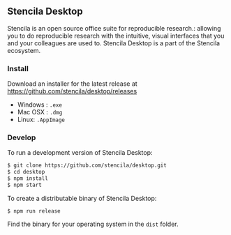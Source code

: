 ## Stencila Desktop

Stencila is an open source office suite for reproducible research.: allowing you to do reproducible research 
with the intuitive, visual interfaces that you and your colleagues are used to.
Stencila Desktop is a part of the Stencila ecosystem.

### Install

Download an installer for the latest release at https://github.com/stencila/desktop/releases

- Windows : `.exe`
- Mac OSX : `.dmg`
- Linux: `.AppImage`

### Develop

To run a development version of Stencila Desktop:

```bash
$ git clone https://github.com/stencila/desktop.git
$ cd desktop
$ npm install
$ npm start
```

To create a distributable binary of Stencila Desktop:

```
$ npm run release
```

Find the binary for your operating system in the `dist` folder.
